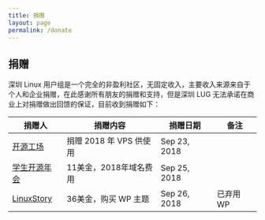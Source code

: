 ```yaml
---
title: 捐赠
layout: page
permalink: /donate
---
```



## 捐赠
深圳 Linux 用户组是一个完全的非盈利社区，无固定收入，主要收入来源来自于个人和企业捐赠，在此感谢所有朋友的捐赠和支持，但是深圳 LUG 无法承诺在商业上对捐赠做出回馈的保证，目前收到捐赠如下：

捐赠人 | 捐赠内容 | 捐赠日期 | 备注
---- | --- | --- | ---
[开源工场](https://openingsource.org)|	捐赠 2018 年 VPS 供使用	| Sep 23, 2018	|
[学生开源年会](https://sosconf.org) |	11美金，2018年域名费用|	Sep 25, 2018	|
[LinuxStory](https://linuxstory.org) |	36美金，购买 WP 主题	|Sep 26, 2018	| 已弃用 WP
